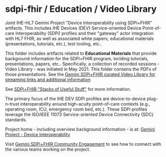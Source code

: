 # sdpi-fhir / Education / Video Library
Joint IHE-HL7 Gemini Project "Device Interoperability using SDPi+FHIR" artifacts.  This includes IHE Devices (DEV) Service-oriented Device Point-of-care Interoperability (SDPi) profiles and their "gateway" actor integration with HL7 FHIR, as well as associated white papers, educational materials (presentations, tutorials, etc.), test tooling, etc..  

This folder includes artifacts related to **Educational Materials** that provide background information for the SDPi+FHIR program, inclding tutorials, presentations, papers, etc..  Specifically, a collection of recorded sessions - Video Library - was initiated in May 2021.  This folder contains the PDFs of those presentations.  See the [Gemini SDPi+FHIR curated Video Library for streaming links and additional information](https://confluence.hl7.org/x/aojGBg)  

See [SDPi+FHIR "Stacks of Useful Stuff"](https://confluence.hl7.org/display/GP/Stacks+of+Useful+Stuff) for more information.

The primary focus of the IHE DEV SDPi profiles are device-to-device plug-n-trust interoperability around high-acuity point-of-care contexts (e.g., operating room, ICU, emergency room bed, etc.).  These SDPi profiles leverage the ISO/IEEE 11073 Service-oriented Device Connectivity (SDC) standards. 

 Project home - including overview background information - is at: [Gemini Project - Device Interoperability](https://confluence.hl7.org/pages/viewpage.action?pageId=66926431) 

Visit [Gemini SDPi+FHIR Community Engagement](https://confluence.hl7.org/display/GP/Community+Engagement) to see how to connect with the various teams working on the project.
